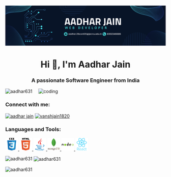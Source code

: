 ![logo](https://github.com/aadhar631/aadhar631/blob/main/Github%20Banner%203.png)
<h1 align="center">Hi 👋, I'm Aadhar Jain</h1>
<h3 align="center">A passionate Software Engineer from India</h3>

<img align="right" alt="coding" width="400" src="https://media1.giphy.com/media/UDclWKlmfmq7twI3iJ/200w.webp?cid=ecf05e47jps18qbhbd751jjta929iuxiy1j3opv66arrqvkz&ep=v1_gifs_search&rid=200w.webp&ct=g">

<p align="left"> <img src="https://komarev.com/ghpvc/?username=aadhar631&label=Profile%20views&color=0e75b6&style=flat" alt="aadhar631" /> </p>

<h3 align="left">Connect with me:</h3>
<p align="left">
<a href="https://linkedin.com/in/aadhar jain" target="blank"><img align="center" src="https://raw.githubusercontent.com/rahuldkjain/github-profile-readme-generator/master/src/images/icons/Social/linked-in-alt.svg" alt="aadhar jain" height="30" width="40" /></a>
<a href="https://www.leetcode.com/vanshjain1820" target="blank"><img align="center" src="https://raw.githubusercontent.com/rahuldkjain/github-profile-readme-generator/master/src/images/icons/Social/leet-code.svg" alt="vanshjain1820" height="30" width="40" /></a>
</p>

<h3 align="left">Languages and Tools:</h3>
<p align="left"> <a href="https://www.w3schools.com/css/" target="_blank" rel="noreferrer"> <img src="https://raw.githubusercontent.com/devicons/devicon/master/icons/css3/css3-original-wordmark.svg" alt="css3" width="40" height="40"/> </a> <a href="https://www.w3.org/html/" target="_blank" rel="noreferrer"> <img src="https://raw.githubusercontent.com/devicons/devicon/master/icons/html5/html5-original-wordmark.svg" alt="html5" width="40" height="40"/> </a> <a href="https://www.java.com" target="_blank" rel="noreferrer"> <img src="https://raw.githubusercontent.com/devicons/devicon/master/icons/java/java-original.svg" alt="java" width="40" height="40"/> </a> <a href="https://www.mongodb.com/" target="_blank" rel="noreferrer"> <img src="https://raw.githubusercontent.com/devicons/devicon/master/icons/mongodb/mongodb-original-wordmark.svg" alt="mongodb" width="40" height="40"/> </a> <a href="https://nodejs.org" target="_blank" rel="noreferrer"> <img src="https://raw.githubusercontent.com/devicons/devicon/master/icons/nodejs/nodejs-original-wordmark.svg" alt="nodejs" width="40" height="40"/> </a> <a href="https://reactjs.org/" target="_blank" rel="noreferrer"> <img src="https://raw.githubusercontent.com/devicons/devicon/master/icons/react/react-original-wordmark.svg" alt="react" width="40" height="40"/> </a> </p>

<p><img align="left" src="https://github-readme-stats.vercel.app/api/top-langs?username=aadhar631&show_icons=true&locale=en&layout=compact" alt="aadhar631" /></p>

<p>&nbsp;<img align="center" src="https://github-readme-stats.vercel.app/api?username=aadhar631&show_icons=true&locale=en" alt="aadhar631" /></p>

<p><img align="center" src="https://github-readme-streak-stats.herokuapp.com/?user=aadhar631&" alt="aadhar631" /></p>
